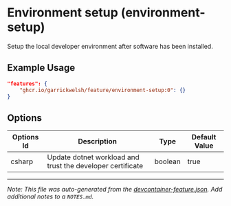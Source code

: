 
# Environment setup (environment-setup)

Setup the local developer environment after software has been installed.

## Example Usage

```json
"features": {
    "ghcr.io/garrickwelsh/feature/environment-setup:0": {}
}
```

## Options

| Options Id | Description | Type | Default Value |
|-----|-----|-----|-----|
| csharp | Update dotnet workload and trust the developer certificate | boolean | true |



---

_Note: This file was auto-generated from the [devcontainer-feature.json](devcontainer-feature.json).  Add additional notes to a `NOTES.md`._

